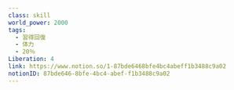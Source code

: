 ```yaml
---
class: skill
world_power: 2000
tags:
  - 習得回復
  - 体力
  - 20％
Liberation: 4
link: https://www.notion.so/1-87bde6468bfe4bc4abeff1b3488c9a02
notionID: 87bde646-8bfe-4bc4-abef-f1b3488c9a02
---
```

